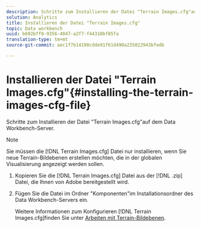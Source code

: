 ```yaml
---
description: Schritte zum Installieren der Datei "Terrain Images.cfg"auf dem Data Workbench-Server.
solution: Analytics
title: Installieren der Datei "Terrain Images.cfg"
topic: Data workbench
uuid: b692bff9-9356-4047-a2f7-f44310bf85fa
translation-type: tm+mt
source-git-commit: aec1f7b14198cdde91f61d490a235022943bfedb

---
```



# Installieren der Datei &quot;Terrain Images.cfg&quot;{#installing-the-terrain-images-cfg-file}

Schritte zum Installieren der Datei &quot;Terrain Images.cfg&quot;auf dem Data Workbench-Server.

>[!NOTE]
>
>Sie müssen die [!DNL Terrain Images.cfg] Datei nur installieren, wenn Sie neue Terrain-Bildebenen erstellen möchten, die in der globalen Visualisierung angezeigt werden sollen.

1. Kopieren Sie die [!DNL Terrain Images.cfg] Datei aus der [!DNL .zip] Datei, die Ihnen von Adobe bereitgestellt wird.
1. Fügen Sie die Datei im Ordner &quot;Komponenten&quot;im Installationsordner des Data Workbench-Servers ein.

   Weitere Informationen zum Konfigurieren [!DNL Terrain Images.cfg]finden Sie unter [Arbeiten mit Terrain-Bildebenen](../../../home/c-geo-oview/c-wk-img-lyrs/c-trn-img-lyrs/c-trn-img-lyrs.md#concept-8a0a16013e824ac29f35a0349b5d8ccf).

